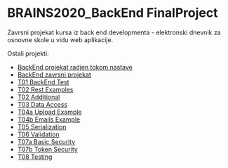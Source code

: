 # BRAINS2020_BackEnd FinalProject

Zavrsni projekat kursa iz back end developmenta - elektronski dnevnik za osnovne skole u vidu web aplikacije.

Ostali projekti:
- [BackEnd projekat radjen tokom nastave](https://github.com/NikolaVetnic/BRAINS2020_BackEndProject)
- [BackEnd zavrsni projekat](https://github.com/NikolaVetnic/BRAINS2020_Security_T07a)
- [T01 BackEnd Test](https://github.com/NikolaVetnic/BRAINS2020_BackEnd_T01)
- [T02 Rest Examples](https://github.com/NikolaVetnic/BRAINS2020_BackEnd_T02)
- [T02 Additional](https://github.com/NikolaVetnic/BRAINS2020_BackEnd_T02_Additional)
- [T03 Data Access](https://github.com/NikolaVetnic/BRAINS2020_BackEnd_T03)
- [T04a Upload Example](https://github.com/NikolaVetnic/BRAINS2020_BackEnd_T04a)
- [T04b Emails Example](https://github.com/NikolaVetnic/BRAINS2020_BackEnd_T04b)
- [T05 Serialization](https://github.com/NikolaVetnic/BRAINS2020_BackEnd_T05)
- [T06 Validation](https://github.com/NikolaVetnic/BRAINS2020_Validation_T06)
- [T07a Basic Security](https://github.com/NikolaVetnic/BRAINS2020_Security_T07a)
- [T07b Token Security](https://github.com/NikolaVetnic/BRAINS2020_Security_T07b)
- [T08 Testing](https://github.com/NikolaVetnic/BRAINS2020_Security_T08)